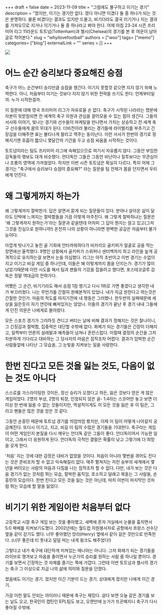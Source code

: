 +++ 
draft = false
date = 2023-11-09
title = "그럼에도 불구하고 이기는 경기"
description = "졌지만, 이기는 경기란 없다. 졌다 아니면 이겼다 둘 중 하나가 되는 것은 분명하다. 물론 비겼다는 결과도 있지만 드물고, 비기더라도 결국 이기거나 지는 결과를 가져오므로 지거나 이기거나 둘 중 하나라고 봐야 한다. 어제 아침 23-24 시즌 프리미어 리그 11라운드 토트넘(Tottenham)과 첼시(Chelsea)의 경기를 본 후 여운이 남아 글로 적어본다."
slug = "whyilovefootball"
authors = ["woo"]
tags= ["memo"]
categories= ["blog"]
externalLink = ""
series = []
+++

![](/images/loveson.png)

# 어느 순간 승리보다 중요해진 승점
축구가 어느 순간부터 승리만큼 승점을 챙긴다. 이기지 못할것 같으면 지지 않기 위해 노력한다. 아니, 처음부터 이기는 것보다 지지 않기 위한 전략을 쓰기도 한다. 언제부터일까. 누가 시작한걸까.

이 질문에 대해 영국 프리미어 리그가 자유로울 순 없다. 축구가 시작된 나라라는 명분에 자본이 뒷받침되면 전 세계의 축구 자원과 관심을 끌어모을 수 있는 힘이 생긴다. 그들의 서사와 이야기, 빛나는 경기와 선수들이 마케팅을 만나면서 가치는 상승하고 전 세계 축구 선수들에게 꿈의 무대가 된다. 더비전이라 불리는 경기들에 라이벌리를 부추기고 긴장감을 더해주면 표는 불티나게 팔리고 맥주는 동이난다. 이런 서사가 한번의 경기로 정해지기엔 호흡이 짧으니 몇달간의 기간을 두고 승점 싸움을 시작하는 것이다.

토트넘이라는 팀도 프리미어 리그에 속해있으므로 여기서 자유롭지 않다. 그동안 부임한 감독들의 행보도 대개 비슷했다. 언더독인 그들은 그동안 비난이나 질투보다는 무관심이나 조롱의 영역에 가까웠었다. 하지만 이번 시즌 토트넘은 확실히 다르다. 특히 어제 그 경기는 "축구에서 승리보다 승점이 중요해?" 라는 질문을 팀 전체가 몸을 던지면서 우리에게 던진다. 

# 왜 그렇게까지 하는가
왜 그렇게까지 절박한가. 답은 알면서 묻게 되는 질문들이 있다. 분야나 살아온 삶이 달라도 단박에 느껴지는 절박함들을 가끔 이렇게 마주친다. 왜 그렇게 절박하냐는 질문은 '왜 그렇게까지 원하는가'라는 질문과 같을텐데 어차피 그 답이 뭔지는 알고 있고(그저 그것을 진심으로 원하니까!) 온전히 나의 상황이 아니라면 완벽한 공감은 처음부터 불가능이다. 

아깝게 빗나가고 놓친 골 기회에 안타까워하다가 비카리오 골키퍼가 얼굴로 공을 막는 장면에선 울컥했다. 9명인 상황에서 골키퍼가 스위퍼나 센터백까지 하고 라인을 높게 공격적으로 유지하는걸 보면서 눈을 의심했다. 리그는 아직 초반이고 이번 경기는 수없이 지고 이기고 비길 게임 중 하나인데, 이들은 왜 이렇게까지 몸을 던지는가. 경기가 많이 남았기때문에 이런 시도를 해서 팀과 팬들의 기강을 잡을려고 했다면, 포스테코글루 감독은 정말 역대급의 전략가다.

어쨌든 그 순간, 비기기라도 해서 승점 1점 챙기고 다시 1위로 가면 좋겠다고 생각한 내가 부끄러웠다. 나는 무언가를 간절히 원해본적이 있었나. 내가 지금 원한다고 하는것은 간절한 것인가. 마음의 척도를 따지기전에 내 행동은 그러했나. 한두번의 실패때문에 세상을 잃은듯이 자기 연민에 빠져있지는 않았나. 이들의 경기가 끝난 후 경기 내내 그들에게 던진 의문은 나에게로 돌아왔다. 

모든 스포츠 경기가 그러하듯 견디고 버티는 날에 비해 결과가 정해지는 것은 찰나이니, 그 긴장감과 절박함, 집중력은 대단할 수밖에 없다. 화제가 되는 경기들은 긴장이 더해지고, 일찍부터 언론의 설레발과 예측들이 넘쳐나 혼란스럽다. 이럴때 결정의 순간을 그저 차분하게 기다리고 대비하는 그 당사자의 마음은 짐작조차 어렵다. 결과가 임박한 순간 사람들앞에 나타난 그 모습을, 그 눈빛을 지켜보는 일을 사랑한다. 

# 한번 진다고 모든 것을 잃는 것도, 다음이 없는 것도 아니다
스스로를 가스라이팅한 것이든, 정신 승리가 오졌다고 하든, 잃은 것보다 얻은 게 많은 게임이었다. 2명의 부상, 2명의 퇴장, 인정되지 않은 골- 1:4라는 스코어만 놓고 보면 더 이상 한 번에 잃을 수 없는 것들이지만, 역설적이게도 이 모든 것을 잃은 후 이 팀은, 그리고 팬들은 많은 것을 얻은 것 같다.

그동안 손흥민 때문에 토트넘 경기를 띄엄띄엄 봤지만, 이제 이 팀이 어떻게 나아갈지 궁금해진다. 또다시 이기고, 지고, 비길 이 팀의 수많은 경기들을 기대한다. 축구라는 게임이 어떤 게임인지 본질을 다시 깨우는 언더독 같은 그들이 좋다. 언더독이어서 가능한 일이고, 그래서 더 응원하게 된다. 언더독의 극적인 결말은 확률이 낮고 그렇기에 더 희망을 갖게 한다. 

'처음' 지는 것에 대한 감정은 대비가 없었을 것이다. 처음이 아니라 몇번을 겪어도 진다는 것은 준비조차 할 수 없고 익숙해질리 없다. 매주 펼쳐지는 저런 승부의 세계에서 몇 년을 버텨오는 사람의 마음과 다짐을 나는 짐작조차 할 수 없다. 다만, 내가 보는 것은 다음 경기가 없는 것처럼 뛰는 모습, 절박한 움직임, 호소하고 달래고 북돋는 그 사람들, 손흥민의 모습이다. 한번 진다고 모든 것을 잃는 것은 아닌데, 마치 이번이 마지막인 것처럼 뛰는 모습에 할 말을 잃었다. 

# 비기기 위한 게임이란 처음부터 없다
고등학교 시절 축구 게임 보는 것을 좋아했고, 새벽에 혼자 거실에서 눈물을 훔치면서 5:0 패배를 지켜보기도했다. 2002년에는 월드컵 자원봉사자로 공항에서 프랑스 선수단 옆을 같이 걷기도 했다. 너무 좋아했던 앙리(Henry) 옆에서 같이 걸은 것만으로 만족한다. (너무 좋은데 티 못내고 덜덜 떠는 내게 윙크도 해주었다!)

그렇다고 내가 축구에 대단하게 미쳐있는 매니아는 아니다. 그저 화제가 되는 경기들을 라이브로 챙겨보고 마음을 졸이면서 누군가의 승리를 원하는 사람 중 하나일 뿐이다. 경기를 보면서 긴장하는 것 자체를 즐기는 쪽에 가깝다. 그런데 이번 토트넘과 첼시의 경기는 축구 그 이상으로 지금 나의 삶에 의미와 질문을 던졌다. 

졌음에도 이기는 경기. 졌지만 이긴 기분이 드는 경기. 상대에게 졌지만 나에게 이긴 경기.

가끔 이런 말도 안되는 아이러니 때문에 축구는 재밌다. 살다 보면 오늘 같은 경기를 보는 날도 오고, 한국인이 캡틴인 EPL팀도 보고, 오랜만에 눈가가 뜨끈해지니 축구가 다시 좋아질 수밖에.